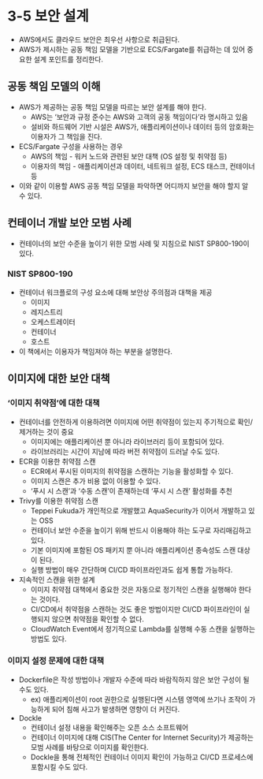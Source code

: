 # 3-5 보안 설계
- AWS에서도 클라우드 보안은 최우선 사항으로 취급된다.
- AWS가 제시하는 공동 책임 모델을 기반으로 ECS/Fargate를 취급하는 데 있어 중요한 설계 포인트를 정리한다.

## 공동 책임 모델의 이해

- AWS가 제공하는 공동 책임 모델을 따르는 보안 설계를 해야 한다.
    - AWS는 ‘보안과 규정 준수는 AWS와 고객의 공동 책임이다’라 명시하고 있음
    - 설비와 하드웨어 기반 시설은 AWS가, 애플리케이션이나 데이터 등의 암호화는 이용자가 그 책임을 진다.
- ECS/Fargate 구성을 사용하는 경우
    - AWS의 책임 - 워커 노드와 관련된 보안 대책 (OS 설정 및 취약점 등)
    - 이용자의 책임 - 애플리케이션과 데이터, 네트워크 설정, ECS 태스크, 컨테이너 등
- 이와 같이 이용할 AWS 공동 책임 모델을 파악하면 어디까지 보안을 해야 할지 알 수 있다.

## 컨테이너 개발 보안 모범 사례

- 컨테이너의 보안 수준을 높이기 위한 모범 사례 및 지침으로 NIST SP800-190이 있다.

### NIST SP800-190

- 컨테이너 워크플로의 구성 요소에 대해 보안상 주의점과 대책을 제공
    - 이미지
    - 레지스트리
    - 오케스트레이터
    - 컨테이너
    - 호스트
- 이 책에서는 이용자가 책임져야 하는 부분을 설명한다.

## 이미지에 대한 보안 대책

### ‘이미지 취약점’에 대한 대책

- 컨테이너를 안전하게 이용하려면 이미지에 어떤 취약점이 있는지 주기적으로 확인/제거하는 것이 중요
    - 이미지에는 애플리케이션 뿐 아니라 라이브러리 등이 포함되어 있다.
    - 라이브러리는 시간이 지남에 따라 버전 취약점이 드러날 수도 있다.
- ECR을 이용한 취약점 스캔
    - ECR에서 푸시된 이미지의 취약점을 스캔하는 기능을 활성화할 수 있다.
    - 이미지 스캔은 추가 비용 없이 이용할 수 있다.
    - ‘푸시 시 스캔’과 ‘수동 스캔’이 존재하는데 ‘푸시 시 스캔’ 활성화를 추천
- Trivy를 이용한 취약점 스캔
    - Teppei Fukuda가 개인적으로 개발했고 AquaSecurity가 이어서 개발하고 있는 OSS
    - 컨테이너 보안 수준을 높이기 위해 반드시 이용해야 하는 도구로 자리매김하고 있다.
    - 기본 이미지에 포함된 OS 패키지 뿐 아니라 애플리케이션 종속성도 스캔 대상이 된다.
    - 실행 방법이 매우 간단하며 CI/CD 파이프라인과도 쉽게 통합 가능하다.
- 지속적인 스캔을 위한 설계
    - 이미지 취약점 대책에서 중요한 것은 자동으로 정기적인 스캔을 실행해야 한다는 것이다.
    - CI/CD에서 취약점을 스캔하는 것도 좋은 방법이지만 CI/CD 파이프라인이 실행되지 않으면 취약점을 확인할 수 없다.
    - CloudWatch Event에서 정기적으로 Lambda를 실행해 수동 스캔을 실행하는 방법도 있다.

### 이미지 설정 문제에 대한 대책

- Dockerfile은 작성 방법이나 개발자 수준에 따라 바람직하지 않은 보안 구성이 될 수도 있다.
    - ex) 애플리케이션이 root 권한으로 실행된다면 시스템 영역에 쓰기나 조작이 가능하게 되어 침해 사고가 발생하면 영향이 더 커진다.
- Dockle
    - 컨테이너 설정 내용을 확인해주는 오픈 소스 소프트웨어
    - 컨테이너 이미지에 대해 CIS(The Center for Internet Security)가 제공하는 모범 사례를 바탕으로 이미지를 확인한다.
    - Dockle을 통해 전체적인 컨테이너 이미지 확인이 가능하고 CI/CD 프로세스에 포함시킬 수도 있다.
